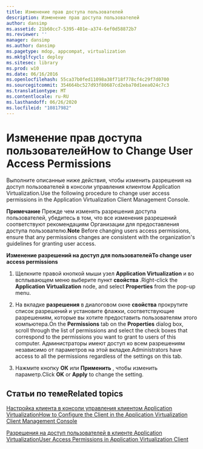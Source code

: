 ```yaml
---
title: Изменение прав доступа пользователей
description: Изменение прав доступа пользователей
author: dansimp
ms.assetid: 21b60cc7-5395-401e-a374-6ef0d58872b7
ms.reviewer: ''
manager: dansimp
ms.author: dansimp
ms.pagetype: mdop, appcompat, virtualization
ms.mktglfcycl: deploy
ms.sitesec: library
ms.prod: w10
ms.date: 06/16/2016
ms.openlocfilehash: 55ca37b0fed11098a38f718f778cf4c29f7d0700
ms.sourcegitcommit: 354664bc527d93f80687cd2eba70d1eea024c7c3
ms.translationtype: MT
ms.contentlocale: ru-RU
ms.lasthandoff: 06/26/2020
ms.locfileid: "10817982"
---
```

# <span data-ttu-id="35f21-103">Изменение прав доступа пользователей</span><span class="sxs-lookup"><span data-stu-id="35f21-103">How to Change User Access Permissions</span></span>


<span data-ttu-id="35f21-104">Выполните описанные ниже действия, чтобы изменить разрешения на доступ пользователей в консоли управления клиентом Application Virtualization.</span><span class="sxs-lookup"><span data-stu-id="35f21-104">Use the following procedure to change user access permissions in the Application Virtualization Client Management Console.</span></span>

<span data-ttu-id="35f21-105">**Примечание**  Прежде чем изменять разрешения доступа пользователей, убедитесь в том, что все изменения разрешений соответствуют рекомендациям Организации для предоставления доступа пользователю.</span><span class="sxs-lookup"><span data-stu-id="35f21-105">**Note** Before changing users access permissions, ensure that any permissions changes are consistent with the organization's guidelines for granting user access.</span></span>

 

**<span data-ttu-id="35f21-106">Изменение разрешений на доступ для пользователей</span><span class="sxs-lookup"><span data-stu-id="35f21-106">To change user access permissions</span></span>**

1.  <span data-ttu-id="35f21-107">Щелкните правой кнопкой мыши узел **Application Virtualization** и во всплывающем меню выберите пункт **свойства** .</span><span class="sxs-lookup"><span data-stu-id="35f21-107">Right-click the **Application Virtualization** node, and select **Properties** from the pop-up menu.</span></span>

2.  <span data-ttu-id="35f21-108">На вкладке **разрешения** в диалоговом окне **свойства** прокрутите список разрешений и установите флажки, соответствующие разрешениям, которые вы хотите предоставить пользователям этого компьютера.</span><span class="sxs-lookup"><span data-stu-id="35f21-108">On the **Permissions** tab on the **Properties** dialog box, scroll through the list of permissions and select the check boxes that correspond to the permissions you want to grant to users of this computer.</span></span> <span data-ttu-id="35f21-109">Администраторы имеют доступ ко всем разрешениям независимо от параметров на этой вкладке.</span><span class="sxs-lookup"><span data-stu-id="35f21-109">Administrators have access to all the permissions regardless of the settings on this tab.</span></span>

3.  <span data-ttu-id="35f21-110">Нажмите кнопку **ОК** или **Применить** , чтобы изменить параметр.</span><span class="sxs-lookup"><span data-stu-id="35f21-110">Click **OK** or **Apply** to change the setting.</span></span>

## <span data-ttu-id="35f21-111">Статьи по теме</span><span class="sxs-lookup"><span data-stu-id="35f21-111">Related topics</span></span>


[<span data-ttu-id="35f21-112">Настройка клиента в консоли управления клиентом Application Virtualization</span><span class="sxs-lookup"><span data-stu-id="35f21-112">How to Configure the Client in the Application Virtualization Client Management Console</span></span>](how-to-configure-the-client-in-the-application-virtualization-client-management-console.md)

[<span data-ttu-id="35f21-113">Разрешения на доступ пользователей в клиенте Application Virtualization</span><span class="sxs-lookup"><span data-stu-id="35f21-113">User Access Permissions in Application Virtualization Client</span></span>](user-access-permissions-in-application-virtualization-client.md)

 

 





